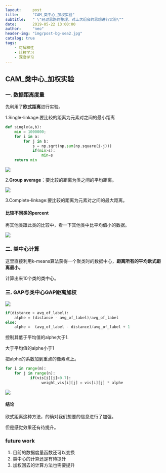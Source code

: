 ```yaml
---
layout:     post
title:      "CAM_类中心_加权实验"
subtitle:   " \"经过思路的整理，对上次组会的思想进行实验\""
date:       2019-05-22 13:00:00
author:     "neo"
header-img: "img/post-bg-sea2.jpg"
catalog: true
tags:
    - 可解释性
    - 迁移学习
    - 深度学习
---
```


## CAM_类中心_加权实验

### 一.  数据距离度量

先利用了**欧式距离**进行实验。

1.Single-linkage:要比较的距离为元素对之间的最小距离

```python
def single(a,b):
    min = 1000000;
    for i in a:
        for j in b:
            s = np.sqrt(np.sum(np.square(i-j)))
            if(min>s):
                min=s
    return min  
```

![](https://jackyanghc-picture.oss-cn-beijing.aliyuncs.com/20190522214307.png)

2.**Group average**：要比较的距离为类之间的平均距离。

![](https://jackyanghc-picture.oss-cn-beijing.aliyuncs.com/20190522214407.png)

3.Complete-linkage:要比较的距离为元素对之间的最大距离。

#### 比较不同类的percent

再其他类跟此类的比较中，看一下其他类中比平均值小的数据。

![](https://jackyanghc-picture.oss-cn-beijing.aliyuncs.com/20190522221643.png)



### 二. 类中心计算

这里直接利用k-means算法获得一个聚类时的数据中心，**距离所有的平均欧式距离最小。**

计算出来10个类的类中心。

### 三. GAP与类中心GAP距离加权

![](https://jackyanghc-picture.oss-cn-beijing.aliyuncs.com/20190522215921.png)

```python
if(distance > avg_of_label):
    alphe = (distance - avg_of_label)/avg_of_label
else:
    alphe =  (avg_of_label - distance)/avg_of_label + 1
```
控制其低于平均值的alphe大于1.

大于平均值的alphe小于1

把alphe的系数加到重点的像素点上。

```python
for i in range(m):
    for j in range(n):
           if(vis[i][j]>0.7):
                weight_vis[i][j] = vis[i][j] * alphe
```

![](https://jackyanghc-picture.oss-cn-beijing.aliyuncs.com/20190522220341.png)

#### 结论

欧式距离这种方法，的确对我们想要的信息进行了加强。

但是感觉效果还有待提升。

### future work

1. 目前的数据度量函数还可以变换
2. 类中心的计算还是有待提升
3. 加权回去的计算方法也需要提升